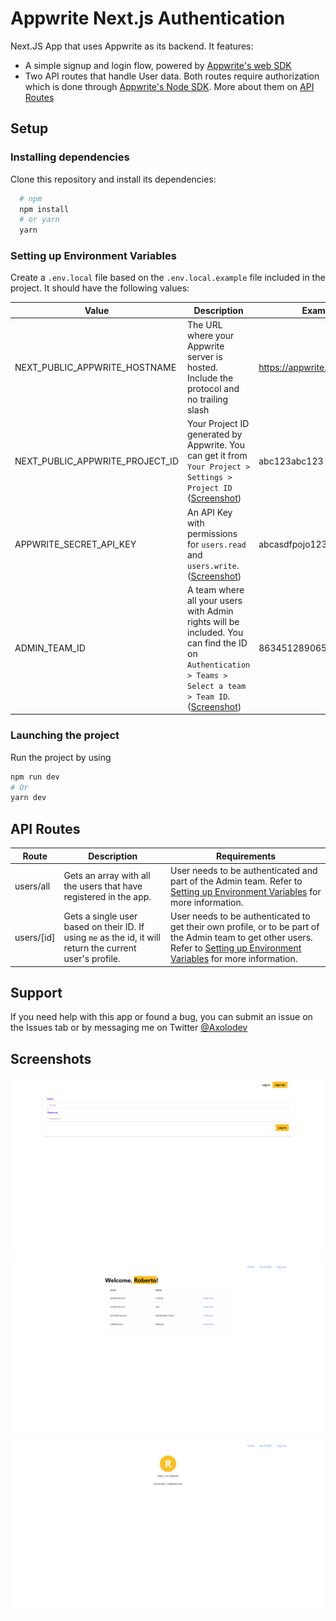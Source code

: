 # Appwrite Next.js Authentication

Next.JS App that uses Appwrite as its backend. It features:

- A simple signup and login flow, powered by [Appwrite's web SDK](https://www.npmjs.com/package/appwrite)
- Two API routes that handle User data. Both routes require authorization which is done through [Appwrite's Node SDK](https://www.npmjs.com/package/node-appwrite). More about them on [API Routes](#api-routes)

## Setup

### Installing dependencies

Clone this repository and install its dependencies:

```bash
  # npm
  npm install
  # or yarn
  yarn
```

### Setting up Environment Variables

Create a `.env.local` file based on the `.env.local.example` file included in the project. It should have the following values:

| Value                           | Description                                                                                                                                                                            | Example                      |
| ------------------------------- | -------------------------------------------------------------------------------------------------------------------------------------------------------------------------------------- | ---------------------------- |
| NEXT_PUBLIC_APPWRITE_HOSTNAME   | The URL where your Appwrite server is hosted. Include the protocol and no trailing slash                                                                                               | https://appwrite.example.com |
| NEXT_PUBLIC_APPWRITE_PROJECT_ID | Your Project ID generated by Appwrite. You can get it from `Your Project > Settings > Project ID` ([Screenshot](/gitAssets/screenshot-1.png))                                          | abc123abc123                 |
| APPWRITE_SECRET_API_KEY         | An API Key with permissions for `users.read` and `users.write`. ([Screenshot](/gitAssets/screenshot-2.png))                                                                            | abcasdfpojo123432            |
| ADMIN_TEAM_ID                   | A team where all your users with Admin rights will be included. You can find the ID on `Authentication > Teams > Select a team > Team ID`. ([Screenshot](/gitAssets/screenshot-3.png)) | 863451289065430265436        |

### Launching the project

Run the project by using

```bash
npm run dev
# Or
yarn dev
```

## API Routes

| Route        | Description                                                                                               | Requirements                                                                                                                                                                                                      |
| ------------ | --------------------------------------------------------------------------------------------------------- | ----------------------------------------------------------------------------------------------------------------------------------------------------------------------------------------------------------------- |
| users/all    | Gets an array with all the users that have registered in the app.                                         | User needs to be authenticated and part of the Admin team. Refer to [Setting up Environment Variables](#setting-up-environment-variables) for more information.                                                   |
| users/\[id\] | Gets a single user based on their ID. If using `me` as the id, it will return the current user's profile. | User needs to be authenticated to get their own profile, or to be part of the Admin team to get other users. Refer to [Setting up Environment Variables](#setting-up-environment-variables) for more information. |

## Support

If you need help with this app or found a bug, you can submit an issue on the Issues tab or by messaging me on Twitter [@Axolodev](https://twitter.com/axolodev)

## Screenshots

![Simple login page with email and password fields](/gitAssets/app_screenshot-1.png)
![User list on the home page. Every user has their name, email, and a link to their profile page.](/gitAssets/app_screenshot-2.png)
![Very simple user profile. Just the user's name, email, and their first initial](/gitAssets/app_screenshot-3.png)
